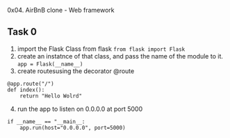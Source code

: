 0x04. AirBnB clone - Web framework

## Task 0
1. import the Flask Class from flask
`from flask import Flask`
2. create an instatnce of that class, and pass the name of the module to it.
`app = Flask(__name__)`
3. create routesusing the decorator @route
```
@app.route("/")
def index():
    return "Hello Wolrd"
```
4. run the app to listen on 0.0.0.0 at port 5000
```
if __name__ == "__main__:
    app.run(host="0.0.0.0", port=5000)
```
